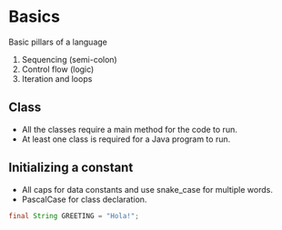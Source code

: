# Basics
Basic pillars of a language
1. Sequencing (semi-colon)
2. Control flow (logic)
3. Iteration and loops

## Class
- All the classes require a main method for the code to run.
- At least one class is required for a Java program to run.

## Initializing a constant
- All caps for data constants and use snake_case for multiple words.
- PascalCase for class declaration.

```java
final String GREETING = "Hola!";
```
